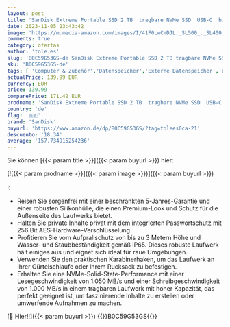 ```yaml
---
layout: post
title: 'SanDisk Extreme Portable SSD 2 TB  tragbare NVMe SSD  USB-C  bis zu 1.050 MB/s Lesegeschwindigkeit und 1.000 MB/s Schreibgeschwindigkeit  wasser- und staubbeständig  Monterey'
date: 2023-11-05 23:43:42
image: 'https://m.media-amazon.com/images/I/41F0LwCmDJL._SL500_._SL400_.jpg'
comments: true
category: ofertas
author: 'tole.es'
slug: 'B0C59G53GS-de SanDisk Extreme Portable SSD 2 TB tragbare NVMe SSD USB-C...'
sku: 'B0C59G53GS-de'
tags: [ 'Computer & Zubehör','Datenspeicher','Externe Datenspeicher','Externe SSD','sandisk','🇩🇪', ]
actualPrice: 139.99 EUR
currency: EUR
price: 139.99
comparePrice: 171.42 EUR
prodname: 'SanDisk Extreme Portable SSD 2 TB  tragbare NVMe SSD  USB-C  bis zu 1.050 MB/s Lesegeschwindigkeit und 1.000 MB/s Schreibgeschwindigkeit  wasser- und staubbeständig  Monterey'
country: 'de'
flag: '🇩🇪'
brand: 'SanDisk'
buyurl: 'https://www.amazon.de/dp/B0C59G53GS/?tag=tolees0ca-21'
descuento: '18.34'
average: '157.734915254236'
---
```


Sie können [{{< param title >}}]({{< param buyurl >}}) hier:

[![{{< param prodname >}}]({{< param image >}})]({{< param buyurl >}})

ℹ️:

- Reisen Sie sorgenfrei mit einer beschränkten 5-Jahres-Garantie und einer robusten Silikonhülle, die einen Premium-Look und Schutz für die Außenseite des Laufwerks bietet.
- Halten Sie private Inhalte privat mit dem integrierten Passwortschutz mit 256 Bit AES-Hardware-Verschlüsselung.
- Profitieren Sie vom Aufprallschutz von bis zu 3 Metern Höhe und Wasser- und Staubbeständigkeit gemäß IP65. Dieses robuste Laufwerk hält einiges aus und eignet sich ideal für raue Umgebungen.
- Verwenden Sie den praktischen Karabinerhaken, um das Laufwerk an Ihrer Gürtelschlaufe oder Ihrem Rucksack zu befestigen.
- Erhalten Sie eine NVMe-Solid-State-Performance mit einer Lesegeschwindigkeit von 1.050 MB/s und einer Schreibgeschwindigkeit von 1.000 MB/s in einem tragbaren Laufwerk mit hoher Kapazität, das perfekt geeignet ist, um faszinierende Inhalte zu erstellen oder umwerfende Aufnahmen zu machen.

[🛒 Hier!!]({{< param buyurl >}})
{{<world>}}B0C59G53GS{{</world>}}
